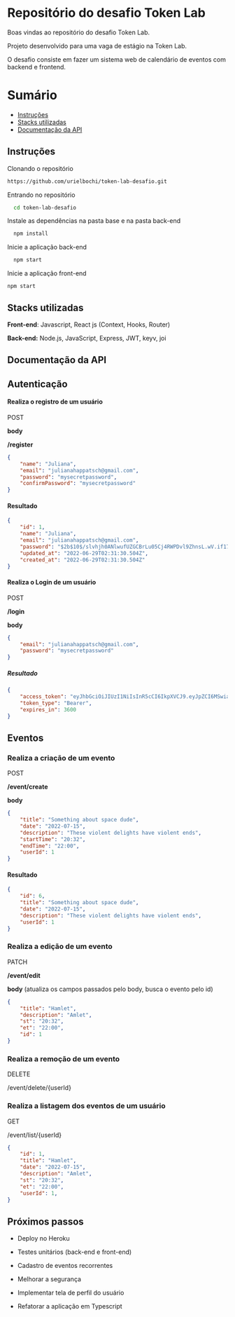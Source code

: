 # Repositório do desafio Token Lab

Boas vindas ao repositório do desafio Token Lab. 

Projeto desenvolvido para uma vaga de estágio na Token Lab.

O desafio consiste em fazer um sistema web de calendário de eventos com backend e frontend.



# Sumário

- [Instruções](#instruções)
- [Stacks utilizadas](#stacks-utilizadas)
- [Documentação da API](#documentação-da-API)



## Instruções

Clonando o repositório

```bash
https://github.com/urielbochi/token-lab-desafio.git
```

Entrando no repositório

```bash
  cd token-lab-desafio
```

Instale as dependências na pasta base e na pasta back-end

```bash
  npm install
```

Inicie a aplicação back-end

```bash
  npm start
```

Inicie a aplicação front-end

```
npm start
```





## Stacks utilizadas

**Front-end**: Javascript, React js (Context, Hooks, Router)

**Back-end:** Node.js, JavaScript, Express, JWT, keyv, joi



## Documentação da API



## Autenticação

#### Realiza o registro de um usuário

POST

**body**

**/register**

```json
{
    "name": "Juliana",
    "email": "julianahappatsch@gmail.com",
    "password": "mysecretpassword",
    "confirmPassword": "mysecretpassword" 
}
```

#### Resultado

```json
{
    "id": 1,
    "name": "Juliana",
    "email": "julianahappatsch@gmail.com",
    "password": "$2b$10$/slvhjh0ANlwufUZGCBrLu05Cj4RWPDvl9ZhnsL.wV.if173f.6J6",
    "updated_at": "2022-06-29T02:31:30.504Z",
    "created_at": "2022-06-29T02:31:30.504Z"
}

```

#### Realiza o Login de um usuário

POST

**/login**

**body**

```json
{
    "email": "julianahappatsch@gmail.com",
    "password": "mysecretpassword"
}
```

##### Resultado

```json
{
    "access_token": "eyJhbGciOiJIUzI1NiIsInR5cCI6IkpXVCJ9.eyJpZCI6MSwiaWF0IjoxNjU2NDcwMDgxLCJleHAiOjE2NTY0NzM2ODF9.1Wy00ocMc85yjEb7lN2Apkc95qrHQH8vzBaSGkSBKac",
    "token_type": "Bearer",
    "expires_in": 3600
}
```



## Eventos

### Realiza a criação de um evento

POST

**/event/create**

**body**

```json
{
    "title": "Something about space dude",
    "date": "2022-07-15",
    "description": "These violent delights have violent ends",
    "startTime": "20:32",
    "endTime": "22:00",
    "userId": 1
}
```

#### Resultado

```json
{
    "id": 6,
    "title": "Something about space dude",
    "date": "2022-07-15",
    "description": "These violent delights have violent ends",
    "userId": 1
}
```

### Realiza a edição de um evento

PATCH

**/event/edit**

**body**  (atualiza os campos passados pelo body, busca o evento pelo id)

```json
{
    "title": "Hamlet",
    "description": "Amlet",
    "st": "20:32",
    "et": "22:00",
    "id": 1
}
```

### Realiza a remoção de um evento

DELETE

/event/delete/{userId}

### Realiza a listagem dos eventos de um usuário

GET

/event/list/{userId}

```json
{
    "id": 1,
    "title": "Hamlet",
    "date": "2022-07-15",
    "description": "Amlet",
    "st": "20:32",
    "et": "22:00",
    "userId": 1,
}
```



## Próximos passos

* Deploy no Heroku
* Testes unitários (back-end e front-end)
* Cadastro de eventos recorrentes

* Melhorar a segurança
* Implementar tela de perfil do usuário
* Refatorar a aplicação em Typescript













